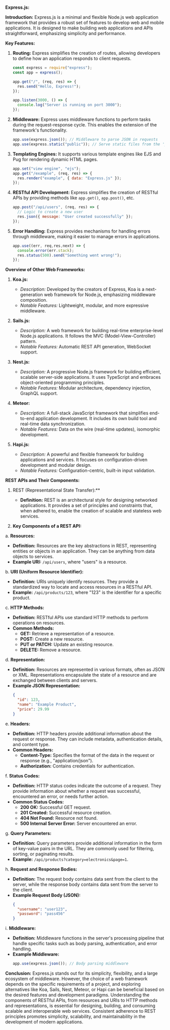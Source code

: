 **Express.js:**

**Introduction:**
Express.js is a minimal and flexible Node.js web application framework that provides a robust set of features to develop web and mobile applications. It is designed to make building web applications and APIs straightforward, emphasizing simplicity and performance.

**Key Features:**

1. **Routing:** Express simplifies the creation of routes, allowing developers to define how an application responds to client requests.

   ```javascript
   const express = require("express");
   const app = express();

   app.get("/", (req, res) => {
     res.send("Hello, Express!");
   });

   app.listen(3000, () => {
     console.log("Server is running on port 3000");
   });
   ```

2. **Middleware:** Express uses middleware functions to perform tasks during the request-response cycle. This enables the extension of the framework's functionality.

   ```javascript
   app.use(express.json()); // Middleware to parse JSON in requests
   app.use(express.static("public")); // Serve static files from the 'public' directory
   ```

3. **Templating Engines:** It supports various template engines like EJS and Pug for rendering dynamic HTML pages.

   ```javascript
   app.set("view engine", "ejs");
   app.get("/example", (req, res) => {
     res.render("example", { data: "Express.js" });
   });
   ```

4. **RESTful API Development:** Express simplifies the creation of RESTful APIs by providing methods like `app.get()`, `app.post()`, etc.

   ```javascript
   app.post("/api/users", (req, res) => {
     // Logic to create a new user
     res.json({ message: "User created successfully" });
   });
   ```

5. **Error Handling:** Express provides mechanisms for handling errors through middleware, making it easier to manage errors in applications.

   ```javascript
   app.use((err, req,res,next) => {
     console.error(err.stack);
     res.status(500).send("Something went wrong!");
   });
   ```

**Overview of Other Web Frameworks:**

1. **Koa.js:**

   - _Description:_ Developed by the creators of Express, Koa is a next-generation web framework for Node.js, emphasizing middleware composition.
   - _Notable Features:_ Lightweight, modular, and more expressive middleware.

2. **Sails.js:**

   - _Description:_ A web framework for building real-time enterprise-level Node.js applications. It follows the MVC (Model-View-Controller) pattern.
   - _Notable Features:_ Automatic REST API generation, WebSocket support.

3. **Nest.js:**

   - _Description:_ A progressive Node.js framework for building efficient, scalable server-side applications. It uses TypeScript and embraces object-oriented programming principles.
   - _Notable Features:_ Modular architecture, dependency injection, GraphQL support.

4. **Meteor:**

   - _Description:_ A full-stack JavaScript framework that simplifies end-to-end application development. It includes its own build tool and real-time data synchronization.
   - _Notable Features:_ Data on the wire (real-time updates), isomorphic development.

5. **Hapi.js:**
   - _Description:_ A powerful and flexible framework for building applications and services. It focuses on configuration-driven development and modular design.
   - _Notable Features:_ Configuration-centric, built-in input validation.

**REST APIs and Their Components:**

1. REST (Representational State Transfer):\*\*

   - **Definition:** REST is an architectural style for designing networked applications. It provides a set of principles and constraints that, when adhered to, enable the creation of scalable and stateless web services.

2. **Key Components of a REST API:**

a. **Resources:**

- **Definition:** Resources are the key abstractions in REST, representing entities or objects in an application. They can be anything from data objects to services.
- **Example URI:** `/api/users`, where "users" is a resource.

b. **URI (Uniform Resource Identifier):**

- **Definition:** URIs uniquely identify resources. They provide a standardized way to locate and access resources in a RESTful API.
- **Example:** `/api/products/123`, where "123" is the identifier for a specific product.

c. **HTTP Methods:**

- **Definition:** RESTful APIs use standard HTTP methods to perform operations on resources.
- **Common Methods:**
  - **GET:** Retrieve a representation of a resource.
  - **POST:** Create a new resource.
  - **PUT or PATCH:** Update an existing resource.
  - **DELETE:** Remove a resource.

d. **Representation:**

- **Definition:** Resources are represented in various formats, often as JSON or XML. Representations encapsulate the state of a resource and are exchanged between clients and servers.
- **Example JSON Representation:**
  ```json
  {
    "id": 123,
    "name": "Example Product",
    "price": 29.99
  }
  ```

e. **Headers:**

- **Definition:** HTTP headers provide additional information about the request or response. They can include metadata, authentication details, and content type.
- **Common Headers:**
  - **Content-Type:** Specifies the format of the data in the request or response (e.g., "application/json").
  - **Authorization:** Contains credentials for authentication.

f. **Status Codes:**

- **Definition:** HTTP status codes indicate the outcome of a request. They provide information about whether a request was successful, encountered an error, or needs further action.
- **Common Status Codes:**
  - **200 OK:** Successful GET request.
  - **201 Created:** Successful resource creation.
  - **404 Not Found:** Resource not found.
  - **500 Internal Server Error:** Server encountered an error.

g. **Query Parameters:**

- **Definition:** Query parameters provide additional information in the form of key-value pairs in the URL. They are commonly used for filtering, sorting, or paginating results.
- **Example:** `/api/products?category=electronics&page=1`.

h. **Request and Response Bodies:**

- **Definition:** The request body contains data sent from the client to the server, while the response body contains data sent from the server to the client.
- **Example Request Body (JSON):**
  ```json
  {
    "username": "user123",
    "password": "pass456"
  }
  ```

i. **Middleware:**

- **Definition:** Middleware functions in the server's processing pipeline that handle specific tasks such as body parsing, authentication, and error handling.
- **Example Middleware:**
  ```javascript
  app.use(express.json()); // Body parsing middleware
  ```

**Conclusion:**
Express.js stands out for its simplicity, flexibility, and a large ecosystem of middleware. However, the choice of a web framework depends on the specific requirements of a project, and exploring alternatives like Koa, Sails, Nest, Meteor, or Hapi can be beneficial based on the desired features and development paradigms.
Understanding the components of RESTful APIs, from resources and URIs to HTTP methods and representations, is essential for designing, building, and consuming scalable and interoperable web services. Consistent adherence to REST principles promotes simplicity, scalability, and maintainability in the development of modern applications.
